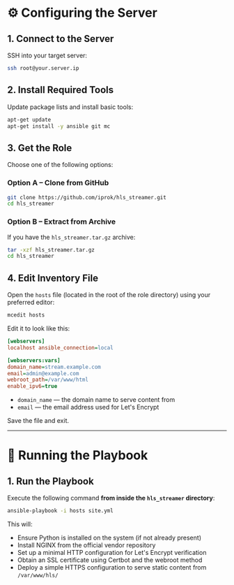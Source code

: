 # ⚙️ Configuring the Server

## 1. Connect to the Server

SSH into your target server:

```bash
ssh root@your.server.ip
```

## 2. Install Required Tools

Update package lists and install basic tools:

```bash
apt-get update
apt-get install -y ansible git mc
```

## 3. Get the Role

Choose one of the following options:

### Option A – Clone from GitHub

```bash
git clone https://github.com/iprok/hls_streamer.git
cd hls_streamer
```

### Option B – Extract from Archive

If you have the `hls_streamer.tar.gz` archive:

```bash
tar -xzf hls_streamer.tar.gz
cd hls_streamer
```

## 4. Edit Inventory File

Open the `hosts` file (located in the root of the role directory) using your preferred editor:

```bash
mcedit hosts
```

Edit it to look like this:

```ini
[webservers]
localhost ansible_connection=local

[webservers:vars]
domain_name=stream.example.com
email=admin@example.com
webroot_path=/var/www/html
enable_ipv6=true
```

- `domain_name` — the domain name to serve content from
- `email` — the email address used for Let's Encrypt

Save the file and exit.

---

# 🚀 Running the Playbook

## 1. Run the Playbook

Execute the following command **from inside the `hls_streamer` directory**:

```bash
ansible-playbook -i hosts site.yml
```

This will:

- Ensure Python is installed on the system (if not already present)
- Install NGINX from the official vendor repository
- Set up a minimal HTTP configuration for Let's Encrypt verification
- Obtain an SSL certificate using Certbot and the webroot method
- Deploy a simple HTTPS configuration to serve static content from `/var/www/hls/`
